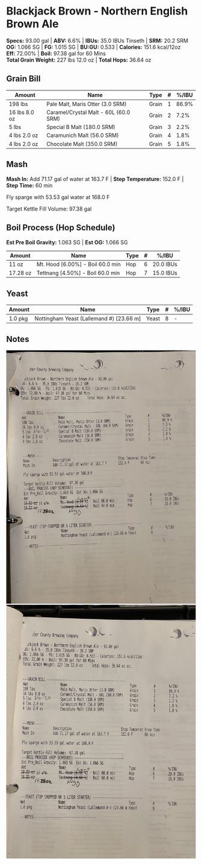# Blackjack Brown - Northern English Brown Ale
**Specs:** 93.00 gal | **ABV:** 6.6% | **IBUs:** 35.0 IBUs Tinseth | **SRM:** 20.2 SRM  
**OG:** 1.066 SG | **FG:** 1.015 SG | **BU:GU:** 0.533 | **Calories:** 151.6 kcal/12oz  
**Eff:** 72.00% | **Boil:** 97.38 gal for 60 Mins  
**Total Grain Weight:** 227 lbs 12.0 oz | **Total Hops:** 36.64 oz

## Grain Bill
| Amount        | Name                                  | Type  | #   | %/IBU |
| ------------- | ------------------------------------- | ----- | --- | ----- |
| 198 lbs       | Pale Malt, Maris Otter (3.0 SRM)      | Grain | 1   | 86.9% |
| 16 lbs 8.0 oz | Caramel/Crystal Malt - 60L (60.0 SRM) | Grain | 2   | 7.2%  |
| 5 lbs         | Special B Malt (180.0 SRM)            | Grain | 3   | 2.2%  |
| 4 lbs 2.0 oz  | Caramunich Malt (56.0 SRM)            | Grain | 4   | 1.8%  |
| 4 lbs 2.0 oz  | Chocolate Malt (350.0 SRM)            | Grain | 5   | 1.8%  |

## Mash
**Mash In:** Add 71.17 gal of water at 163.7 F | **Step Temperature:** 152.0 F | **Step Time:** 60 min

Fly sparge with 53.53 gal water at 168.0 F

Target Kettle Fill Volume: 97.38 gal

## Boil Process (Hop Schedule)
**Est Pre Boil Gravity:** 1.063 SG | **Est OG:** 1.066 SG

| Amount   | Name                             | Type | #   | %/IBU     |
| -------- | -------------------------------- | ---- | --- | --------- |
| 11 oz    | Mt. Hood [6.00%] - Boil 60.0 min | Hop  | 6   | 20.0 IBUs |
| 17.28 oz | Tettnang [4.50%] - Boil 60.0 min | Hop  | 7   | 15.0 IBUs |

## Yeast
| Amount  | Name                                     | Type  | #   | %/IBU |
| ------- | ---------------------------------------- | ----- | --- | ----- |
| 1.0 pkg | Nottingham Yeast (Lallemand #) [23.66 m] | Yeast | 8   | -     |

## Notes

![](../assets/media/BlackjackBrown.jpg)![](../assets/media/BlackjackBrown2.jpg)